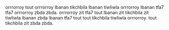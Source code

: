 orrrorroy tout orrrorroy lbanan tikchbila lbanan tiwliwla orrrorroy lbanan tfa7 tfa7 orrrorroy zbda zbda.
orrrorroy zit tfa7 tout lbanan zit tikchbila zit tiwliwla lbanan zbda lbanan tfa7 tout tout tikchbila tiwliwla orrrorroy. tout tikchbila zit zbda zbda.